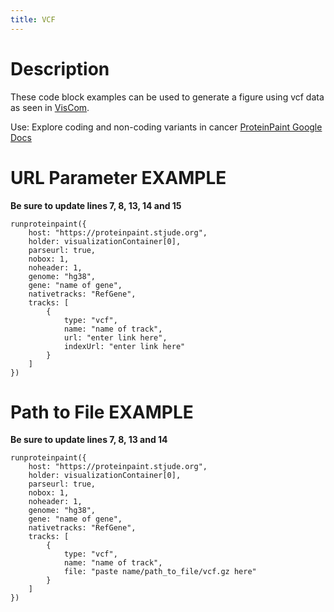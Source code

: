 ```yaml
---
title: VCF
---
```

# Description 
These code block examples can be used to generate a figure using vcf data as seen in [VisCom](https://viz.stjude.cloud/st-jude-cloud-demo/visualization/genomepaint-vcf-track-example~30).

Use: Explore coding and non-coding variants in cancer 
[ProteinPaint Google Docs](https://docs.google.com/document/d/1owXUQuqw5hBHFERm0Ria7anKtpyoPBaZY_MCiXXf5wE/edit)


# URL Parameter EXAMPLE

**Be sure to update lines 7, 8, 13, 14 and 15**
``` JS
runproteinpaint({
    host: "https://proteinpaint.stjude.org",
    holder: visualizationContainer[0],
    parseurl: true,
    nobox: 1,
    noheader: 1,
    genome: "hg38",
    gene: "name of gene",
    nativetracks: "RefGene",
    tracks: [
        {
            type: "vcf",
            name: "name of track",
            url: "enter link here",
            indexUrl: "enter link here"
        }
    ]
})
```


# Path to File EXAMPLE

**Be sure to update lines 7, 8, 13 and 14**
```JS
runproteinpaint({
    host: "https://proteinpaint.stjude.org",
    holder: visualizationContainer[0],
    parseurl: true,
    nobox: 1,
    noheader: 1,
    genome: "hg38",
    gene: "name of gene",
    nativetracks: "RefGene",
    tracks: [
        {
            type: "vcf",
            name: "name of track",
            file: "paste name/path_to_file/vcf.gz here"
        }
    ]
})
```